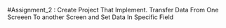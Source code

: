 #Assignment_2 : Create Project That Implement.
Transfer Data From One Screeen To another Screen and Set Data In Specific Field
